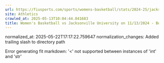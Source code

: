 ```yaml
---
url: https://fiusports.com/sports/womens-basketball/stats/2024-25/jacksonville-university/boxscore/12617/
site: Athletics
crawled_at: 2025-05-13T10:04:44.041683
title: Women's Basketball vs Jacksonville University on 11/13/2024 - Box Score - FIU Athletics
---
```

normalized_at: 2025-05-22T17:17:22.759647
normalization_changes: Added trailing slash to directory path

Error generating fit markdown: '<' not supported between instances of 'int' and 'str'